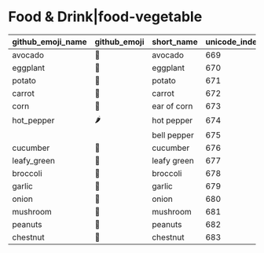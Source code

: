 # Food & Drink|food-vegetable

|github_emoji_name|github_emoji|short_name|unicode_index|
|---|---|---|---|
|avocado|:avocado:|avocado|669|
|eggplant|:eggplant:|eggplant|670|
|potato|:potato:|potato|671|
|carrot|:carrot:|carrot|672|
|corn|:corn:|ear of corn|673|
|hot_pepper|:hot_pepper:|hot pepper|674|
|||bell pepper|675|
|cucumber|:cucumber:|cucumber|676|
|leafy_green|:leafy_green:|leafy green|677|
|broccoli|:broccoli:|broccoli|678|
|garlic|:garlic:|garlic|679|
|onion|:onion:|onion|680|
|mushroom|:mushroom:|mushroom|681|
|peanuts|:peanuts:|peanuts|682|
|chestnut|:chestnut:|chestnut|683|
